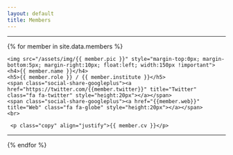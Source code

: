 ```yaml
---
layout: default
title: Members
---
```

<div class="copy">
	<div class="copy">
		<div>
<hr>
 {% for member in site.data.members %}

	<img src="/assets/img/{{ member.pic }}" style="margin-top:0px; margin-bottom:5px; margin-right:10px; float:left; width:150px !important">
	<h4>{{ member.name }}</h4>
	<h5>{{ member.role }} / {{ member.institute }}</h5>
	<span class="social-share-googleplus"><a href="https://twitter.com/{{member.twitter}}" title="Twitter" class="fa fa-twitter" style="height:20px"></a></span>
	<span class="social-share-googleplus"><a href="{{member.web}}" title="Web" class="fa fa-globe" style="height:20px"></a></span>
	<br>

	 <p class="copy" align="justify">{{ member.cv }}</p>
<hr>
{% endfor %}
</div>
</div>
</div>


